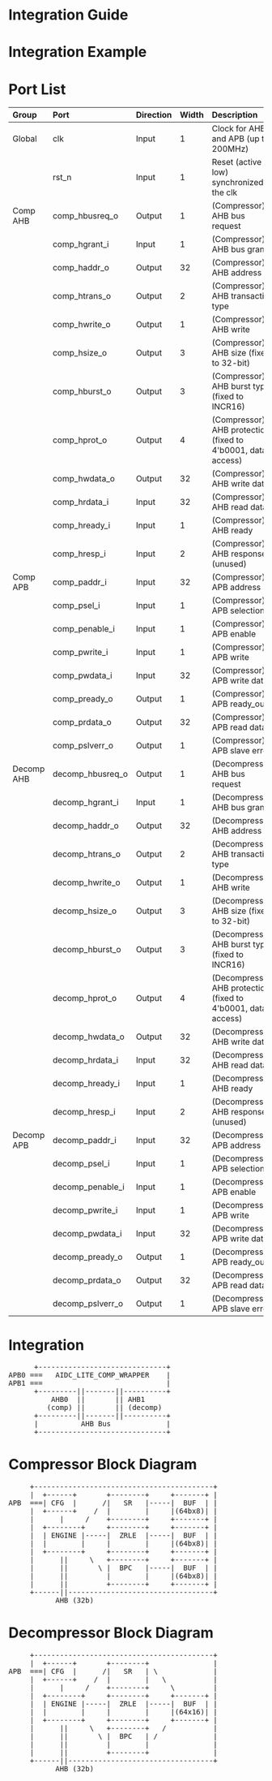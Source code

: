 # Integration Guide

# Integration Example


# Port List

| Group     | Port              | Direction | Width     | Description                                |
| :---      | :---              | :---      | :---      | :---                                       |
| Global    | clk               | Input     | 1         | Clock for AHB and APB (up to 200MHz)       |
|           | rst_n             | Input     | 1         | Reset (active low) synchronized to the clk |
| Comp AHB  | comp_hbusreq_o    | Output    | 1         | (Compressor) AHB bus request               |
|           | comp_hgrant_i     | Input     | 1         | (Compressor) AHB bus grant                 |
|           | comp_haddr_o      | Output    | 32        | (Compressor) AHB address                   |
|           | comp_htrans_o     | Output    | 2         | (Compressor) AHB transaction type          |
|           | comp_hwrite_o     | Output    | 1         | (Compressor) AHB write                     |
|           | comp_hsize_o      | Output    | 3         | (Compressor) AHB size (fixed to 32-bit)    |
|           | comp_hburst_o     | Output    | 3         | (Compressor) AHB burst type (fixed to INCR16)|
|           | comp_hprot_o      | Output    | 4         | (Compressor) AHB protection (fixed to 4'b0001, data access)|
|           | comp_hwdata_o     | Output    | 32        | (Compressor) AHB write data                |
|           | comp_hrdata_i     | Input     | 32        | (Compressor) AHB read data                 |
|           | comp_hready_i     | Input     | 1         | (Compressor) AHB ready                     |
|           | comp_hresp_i      | Input     | 2         | (Compressor) AHB response (unused)         |
| Comp APB  | comp_paddr_i      | Input     | 32        | (Compressor) APB address                   |
|           | comp_psel_i       | Input     | 1         | (Compressor) APB selection                 |
|           | comp_penable_i    | Input     | 1         | (Compressor) APB enable                    |
|           | comp_pwrite_i     | Input     | 1         | (Compressor) APB write                     |
|           | comp_pwdata_i     | Input     | 32        | (Compressor) APB write data                |
|           | comp_pready_o     | Output    | 1         | (Compressor) APB ready_out                 |
|           | comp_prdata_o     | Output    | 32        | (Compressor) APB read data                 |
|           | comp_pslverr_o    | Output    | 1         | (Compressor) APB slave error               |
| Decomp AHB| decomp_hbusreq_o  | Output    | 1         | (Decompressor) AHB bus request             |
|           | decomp_hgrant_i   | Input     | 1         | (Decompressor) AHB bus grant               |
|           | decomp_haddr_o    | Output    | 32        | (Decompressor) AHB address                 |
|           | decomp_htrans_o   | Output    | 2         | (Decompressor) AHB transaction type        |
|           | decomp_hwrite_o   | Output    | 1         | (Decompressor) AHB write                   |
|           | decomp_hsize_o    | Output    | 3         | (Decompressor) AHB size (fixed to 32-bit)  |
|           | decomp_hburst_o   | Output    | 3         | (Decompressor) AHB burst type (fixed to INCR16)|
|           | decomp_hprot_o    | Output    | 4         | (Decompressor) AHB protection (fixed to 4'b0001, data access)|
|           | decomp_hwdata_o   | Output    | 32        | (Decompressor) AHB write data              |
|           | decomp_hrdata_i   | Input     | 32        | (Decompressor) AHB read data               |
|           | decomp_hready_i   | Input     | 1         | (Decompressor) AHB ready                   |
|           | decomp_hresp_i    | Input     | 2         | (Decompressor) AHB response (unused)       |
| Decomp APB| decomp_paddr_i    | Input     | 32        | (Decompressor) APB address                 |
|           | decomp_psel_i     | Input     | 1         | (Decompressor) APB selection               |
|           | decomp_penable_i  | Input     | 1         | (Decompressor) APB enable                  |
|           | decomp_pwrite_i   | Input     | 1         | (Decompressor) APB write                   |
|           | decomp_pwdata_i   | Input     | 32        | (Decompressor) APB write data              |
|           | decomp_pready_o   | Output    | 1         | (Decompressor) APB ready_out               |
|           | decomp_prdata_o   | Output    | 32        | (Decompressor) APB read data               |
|           | decomp_pslverr_o  | Output    | 1         | (Decompressor) APB slave error             |

# Integration
<pre>
      +------------------------------+
APB0 ===   AIDC_LITE_COMP_WRAPPER    |
APB1 ===                             |
      +---------||-------||----------+
          AHB0  ||       || AHB1
         (comp) ||       || (decomp)
      +---------||-------||----------+
      |          AHB Bus             |
      +------------------------------+
</pre>
      
# Compressor Block Diagram

<pre>
     +------------------------------------------+
     |  +------+       +--------+     +-------+ |
APB  ===| CFG  |      /|   SR   |-----|  BUF  | |
     |  +------+    /  |        |     |(64bx8)| |
     |      |     /    +--------+     +-------+ |
     |  +--------+     +--------+     +-------+ |
     |  | ENGINE |-----|  ZRLE  |-----|  BUF  | |
     |  |        |     |        |     |(64bx8)| |
     |  +--------+     +--------+     +-------+ |
     |      ||     \   +--------+     +-------+ |
     |      ||       \ |  BPC   |-----|  BUF  | |
     |      ||         |        |     |(64bx8)| |
     |      ||         +--------+     +-------+ |
     +------||----------------------------------+
           AHB (32b)
</pre>


# Decompressor Block Diagram

<pre>
     +------------------------------------------+
     |  +------+       +--------+               |
APB  ===| CFG  |      /|   SR   | \             |
     |  +------+    /  |        |   \           |
     |      |     /    +--------+     \         |
     |  +--------+     +--------+     +-------+ |
     |  | ENGINE |-----|  ZRLE  |-----|  BUF  | |
     |  |        |     |        |     |(64x16)| |
     |  +--------+     +--------+     +-------+ |
     |      ||     \   +--------+   /           |
     |      ||       \ |  BPC   | /             |
     |      ||         |        |               |
     |      ||         +--------+               |
     +------||----------------------------------+
           AHB (32b)
</pre>


